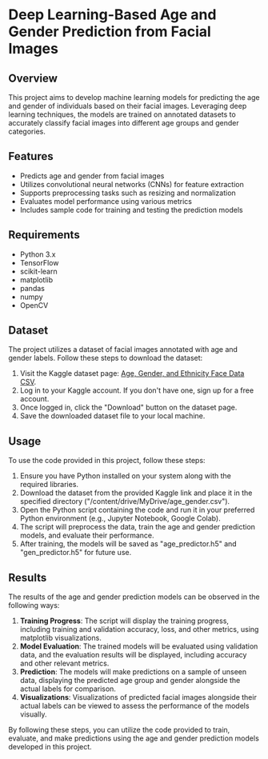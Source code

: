 # Deep Learning-Based Age and Gender Prediction from Facial Images

## Overview
This project aims to develop machine learning models for predicting the age and gender of individuals based on their facial images. Leveraging deep learning techniques, the models are trained on annotated datasets to accurately classify facial images into different age groups and gender categories.

## Features
- Predicts age and gender from facial images
- Utilizes convolutional neural networks (CNNs) for feature extraction
- Supports preprocessing tasks such as resizing and normalization
- Evaluates model performance using various metrics
- Includes sample code for training and testing the prediction models

## Requirements
- Python 3.x
- TensorFlow
- scikit-learn
- matplotlib
- pandas
- numpy
- OpenCV

## Dataset
The project utilizes a dataset of facial images annotated with age and gender labels. Follow these steps to download the dataset:
1. Visit the Kaggle dataset page: [Age, Gender, and Ethnicity Face Data CSV](https://www.kaggle.com/datasets/nipunarora8/age-gender-and-ethnicity-face-data-csv).
2. Log in to your Kaggle account. If you don't have one, sign up for a free account.
3. Once logged in, click the "Download" button on the dataset page.
4. Save the downloaded dataset file to your local machine.

## Usage
To use the code provided in this project, follow these steps:
1. Ensure you have Python installed on your system along with the required libraries.
2. Download the dataset from the provided Kaggle link and place it in the specified directory ("/content/drive/MyDrive/age_gender.csv").
3. Open the Python script containing the code and run it in your preferred Python environment (e.g., Jupyter Notebook, Google Colab).
4. The script will preprocess the data, train the age and gender prediction models, and evaluate their performance.
5. After training, the models will be saved as "age_predictor.h5" and "gen_predictor.h5" for future use.

## Results
The results of the age and gender prediction models can be observed in the following ways:
1. **Training Progress**: The script will display the training progress, including training and validation accuracy, loss, and other metrics, using matplotlib visualizations.
2. **Model Evaluation**: The trained models will be evaluated using validation data, and the evaluation results will be displayed, including accuracy and other relevant metrics.
3. **Prediction**: The models will make predictions on a sample of unseen data, displaying the predicted age group and gender alongside the actual labels for comparison.
4. **Visualizations**: Visualizations of predicted facial images alongside their actual labels can be viewed to assess the performance of the models visually.

By following these steps, you can utilize the code provided to train, evaluate, and make predictions using the age and gender prediction models developed in this project.

